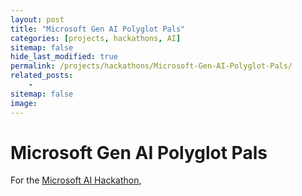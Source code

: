 ```yaml
---
layout: post
title: "Microsoft Gen AI Polyglot Pals"
categories: [projects, hackathons, AI]
sitemap: false
hide_last_modified: true
permalink: /projects/hackathons/Microsoft-Gen-AI-Polyglot-Pals/
related_posts:
    -
sitemap: false
image: 
---
```


# Microsoft Gen AI Polyglot Pals
For the [Microsoft AI Hackathon](https://microsoftai.devpost.com/), 